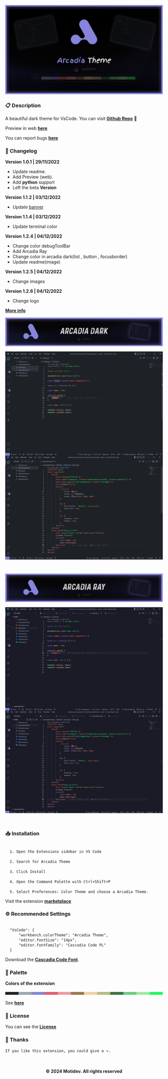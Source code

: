 
<p align="center">
<img  src="./public/images/banner1.png">
</p>

### 📋 Description
A beautiful dark theme for VsCode. You can visit [**Github Repo**](https://github.com/motidev/arcadia-theme) 💜

Preview in web [**here**](https://vscode.dev/theme/Kodi.arcadia-theme)

You can report bugs [**here**](https://github.com/motidev/arcadia-theme/issues)
&nbsp;
### 📝 Changelog
**Version 1.0.1 | 29/11/2022**
  - Update readme.
  - Add Preview (web).
  - Add **python** support
  - Left the beta **Version**

**Version 1.1.2 | 03/12/2022**
  - Update [banner](public/images/banner1.png)

**Version 1.1.4 | 03/12/2022**
  - Update terminal color

**Version 1.2.4 | 04/12/2022**
  - Change color debugToolBar
  - Add Arcadia Ray
  - Change color in arcadia dark(list , button , focusborder)
  - Update readme(image)

**Version 1.2.5 | 04/12/2022**
  - Change images

**Version 1.2.6 | 04/12/2022**
  - Change logo

[**More info**](https://github.com/motidev/arcadia-theme/blob/main/Changelog.md)
&nbsp;

<p align="center">
  <img  src="./public/images/dark.png">
</p>
  <img align="center" src="./public/images/picture1.png">
  <br>
  <img align="center" src="./public/images/picture3.png">

&nbsp;

<p align="center">
  <img  src="./public/images/ray.png">
</p>
<img align="center" src="./public/images/ray1.png">
  <br>
<img align="center" src="./public/images/ray2.png">

&nbsp;
### 📥 Installation  
  ```jsonc

    1. Open the Extensions sidebar in VS Code 

    2. Search for Arcadia Theme

    3. Click Install

    4. Open the Command Palette with Ctrl+Shift+P 
    
    5. Select Preferences: Color Theme and choose a Arcadia Theme.

   ```

Visit the extension [**marketplace**](https://marketplace.visualstudio.com/items?itemName=Kodi.arcadia-theme)
&nbsp;
### ⚙ Recommended Settings 
  ```jsonc

    "VsCode": {
        "workbench.colorTheme": "Arcadia Theme",
        "editor.fontSize": "14px",
        "editor.fontFamily": "Cascadia Code PL"
    }

  ```

Download the [**Cascadia Code Font**](https://github.com/microsoft/cascadia-code/releases).
&nbsp;
### 🎨 Palette
**Colors of the extension**

  <img  src="./public/images/arcadiapalette.png">

  See [**here**](https://github.com/motidev/arcadia-theme/blob/main/public/images/arcadiapalette.png)
&nbsp;
### 🔖 License

You can see the [**License**](https://github.com/motidev/arcadia-theme/blob/main/LICENSE)
&nbsp;
### 🤟 Thanks
    If you like this extension, you could give a ⭐.
&nbsp;
<p align="center"><b>© 2024 Motidev. All rights reserved</b></p>




